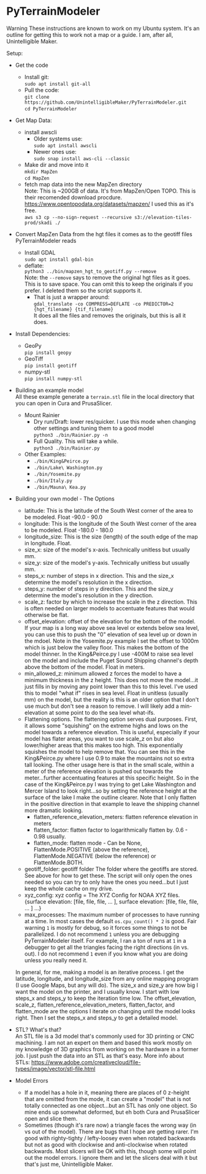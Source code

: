 # PyTerrainModeler

Warning
  These instructions are known to work on my Ubuntu system.  It's an outline for getting this to work
  not a map or a guide. I am, after all, Unintelligible Maker.

Setup:
* Get the code
  * Install git:\
    `sudo apt install git-all`
  * Pull the code:\
    `git clone https://github.com/UnintelligibleMaker/PyTerrainModeler.git`\
    `cd PyTerrainModeler`
* Get Map Data:
  * install awscli
     - Older systems use:\
      `sudo apt install awscli`
    - Newer ones use:\
      `sudo snap install aws-cli --classic`
  - Make dir and move into it\
    `mkdir MapZen`\
    `cd MapZen`
  - fetch map data into the new MapZen directory\
    Note: This is ~200GB of data.  It's from MapZen/Open TOPO.  This is their recomended download procdure.  https://www.opentopodata.org/datasets/mapzen/ I used this as it's free.\
    `aws s3 cp --no-sign-request --recursive s3://elevation-tiles-prod/skadi ./`
* Convert MapZen Data from the hgt files it comes as to the geotiff files PyTerrainModeler reads  
  * Install GDAL\
    `sudo apt install gdal-bin`
  - deflate:\
    `python3 ../bin/mapzen_hgt_to_geotiff.py --remove`\
      Note: the `--remove` says to remove the original hgt files as it goes.
      This is to save space.
      You can omit this to keep the originals if you prefer. 
      I deleted them so the script supports it.
    - That is just a wrapper around:\
      `gdal_translate -co COMPRESS=DEFLATE -co PREDICTOR=2 {hgt_filename} {tif_filename}`\
      It does all the files and removes the originals, but this is all it does.

* Install Dependencies:
  - GeoPy\
    `pip install geopy`
  - GeoTiff\
    `pip install geotiff`
  - numpy-stl\
    `pip install numpy-stl`

* Building an example model \
  All these example generate a `terrain.stl` file in the local directory that you can open in Cura and PrusaSlicer.
  - Mount Rainier
    - Dry run/Draft: lower res/quicker.  I use this mode when changing other settings and tuning them to a good model\
      `python3 ./bin/Rainier.py -n`
    - Full Quality.  This will take a while.  \
      `python3 ./bin/Rainier.py`
  - Other Examples:
    - `./bin/King&Peirce.py`
    - `./bin/Lake\ Washington.py`
    - `./bin/Yosemite.py`
    - `./bin/Italy.py`
    - `./bin/Mauna\ Kea.py`

* Building your own model - The Options
  - latitude: This is the latitude of the South West corner of the area to be modeled.  Float -90.0 - 90.0
  - longitude: This is the longitude of the South West corner of the area to be modeled.  Float -180.0 - 180.0
  - longitude_size: This is the size (length) of the south edge of the map in longitude. Float.
  - size_x: size of the model's x-axis.  Technically unitless but usually mm.
  - size_y: size of the model's y-axis.  Technically unitless but usually mm.
  - steps_x: number of steps in x direction.  This and the size_x determine the model's resolution in the x direction.
  - steps_y: number of steps in y direction.  This and the size_y determine the model's resolution in the y direction.
  - scale_z: factor by which to increase the scale in the z direction.  This is often needed on larger models to accentuate features that would otherwise be flat.
  - offset_elevation: offset of the elevation for the bottom of the model.  If your map is a long way above sea level or extends below sea level, you can use this to push the "0" elevation of sea level up or down in the mdoel.  Note in the Yosemite.py example I set the offset to 1000m which is just below the valley floor.  This makes the bottom of the model thinner.  In the King&Peirce.py I use -400M to raise sea level on the model and include the Puget Sound Shipping channel's depth above the bottom of the model.  Float in meters.
  - min_allowed_z: minimum allowed z forces the model to have a minimum thickness in the z height. This does not move the model...it just fills in by moving any point lower than this to this level.  I've used this to model "what if" rises in sea level.  Float in unitless (usually mm) on the model, but the reality is this is an older option that I don't use much but don't see a reason to remove.  I will likely add a min-elevation at some point to do the sea level what-ifs.
  - Flattening options.
    The flattening option serves dual purposes.
    First, it allows some "squishing" on the extreme highs and lows on the model towards a reference elevation.
    This is useful, especially if your model has flater areas, you want to use scale_z on but also lower/higher areas that this makes too high.
    This exponentially squishes the model to help remove that.
    You can see this in the King&Peirce.py where I use 0.9 to make the mountains not so extra tall looking.
    The other usage here is that in the small scale, within a meter of the reference elevation is pushed out towards the meter...further accentuating features at this specific height.
    So in the case of the King&Peirce.py I was trying to get Lake Washington and Mercer Island to look right...so by setting the reference height at the surface of the lake I make the outline clearer.
    Note that I only flatten in the positive direction in that example to leave the shipping channel more dramatic looking.
    - flatten_reference_elevation_meters: flatten reference elevation in meters
    - flatten_factor: flatten factor to logarithmically flatten by.  0.6 - 0.98 usually.
    - flatten_mode: flatten mode - Can be None, FlattenMode.POSITIVE (above the reference), FlattenMode.NEGATIVE (below the reference) or FlattenMode.BOTH.
  - geotiff_folder: geotiff folder The folder where the geotiffs are stored.  See above for how to get these.  The script will only open the ones needed so you can try to only have the ones you need...but I just keep the whole cache on my drive.
  - xyz_config: xyz config = The XYZ Config for NOAA XYZ files.
                {surface elevation: [file, file, file, ... ],
                 surface elevation: [file, file, file, ... ]
                 ...}
  - max_processes: The maximum number of processes to have running at a time.
    In most cases the default `os.cpu_count() * 2` is good.
    Fair warning `1` is mostly for debug, so it forces some things to not be parallelized.
    I do not recommend `1` unless you are debugging PyTerrainModeler itself.
    For example, I ran a ton of runs at `1` in a debugger to get all the triangles facing the right directions (in vs. out).
    I do not recommend `1` even if you know what you are doing unless you really need it.
    
  In general, for me, making a model is an iterative process.
    I get the latitude, longitude, and longitude_size from any online mapping program (I use Google Maps, but any will do).
    The size_x and size_y are how big I want the model on the printer, and I usually know.
    I start with low steps_x and steps_y to keep the iteration time low.
    The offset_elevation, scale_z, flatten_reference_elevation_meters, flatten_factor, and flatten_mode are the options I iterate on changing until the model looks right.
    Then I set the steps_x and steps_y to get a detailed model. 

* STL?  What's that?\
  An STL file is a 3d model that's commonly used for 3D printing or CNC machining.  I am not an expert on them and based this work mostly on my knowledge of 3D graphics from working on the hardware in a former job.  I just push the data into an STL as that's easy.  More info about STLs: https://www.adobe.com/creativecloud/file-types/image/vector/stl-file.html
  
* Model Errors
  - If a model has a hole in it, meaning there are places of 0 z-height that are omitted from the mode, it can create a "model" that is not totally connected as one object...but an STL has only one object.  So mine ends up somewhat deformed, but eh both Cura and PrusaSlicer open and slice them.
  - Sometimes (though it's rare now) a triangle faces the wrong way (in vs out of the model).  There are bugs that I hope are getting rarer.  I'm good with righty-tighty / lefty-loosey even when rotated backwards but not as good with clockwise and anti-clockwise when rotated backwards. Most slicers will be OK with this, though some will point out the model errors.  I ignore them and let the slicers deal with it but that's just me, Unintelligible Maker.
